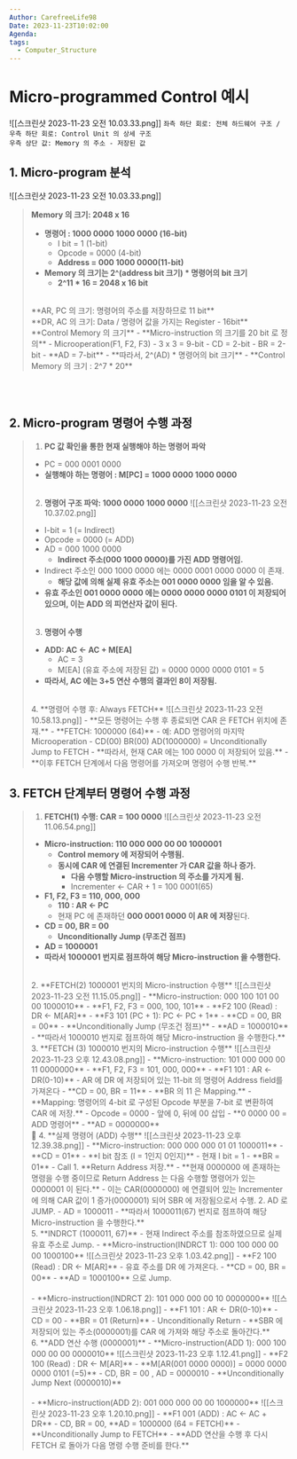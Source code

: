 ```yaml
---
Author: CarefreeLife98
Date: 2023-11-23T10:02:00
Agenda: 
tags:
  - Computer_Structure
---
```

# Micro-programmed Control 예시
![[스크린샷 2023-11-23 오전 10.03.33.png]]
`좌측 하단 회로: 전체 하드웨어 구조 / 우측 하단 회로: Control Unit 의 상세 구조`<br>
`우측 상단 값: Memory 의 주소 - 저장된 값`

## 1. Micro-program 분석
![[스크린샷 2023-11-23 오전 10.03.33.png]]
> **Memory 의 크기: 2048 x 16**
> - **명령어 : 1000 0000 1000 0000 (16-bit)**
> 	- I bit = 1 (1-bit)
> 	- Opcode = 0000 (4-bit)
> 	- **Address = 000 1000 0000(11-bit)**
> - **Memory 의 크기는 2^(address bit 크기) * 명령어의 bit 크기**
> 	- **2^11 * 16 = 2048 x 16 bit**
> 
> <br>
> **AR, PC 의 크기: 명령어의 주소를 저장하므로 11 bit**
> <br>
> **DR, AC 의 크기: Data / 명령어 값을 가지는 Register - 16bit**
> <br>
> **Control Memory 의 크기**
> - **Micro-instruction 의 크기를 20 bit 로 정의**
> 	- Microoperation(F1, F2, F3)
> 		- 3 x 3 = 9-bit
> 	- CD = 2-bit
> 	- BR = 2-bit
> 	- **AD = 7-bit**
> - **따라서, 2^(AD) * 명령어의 bit 크기**
> 	- **Control Memory 의 크기 : 2^7 * 20**

<br><br>

## 2. Micro-program 명령어 수행 과정
> 1. **PC 값 확인을 통한 현재 실행해야 하는 명령어 파악**
> 	- PC = 000 0001 0000
> 	- **실행해야 하는 명령어 : M\[PC] = 1000 0000 1000 0000**
> 	<br><br>
> 2. **명령어 구조 파악: 1000 0000 1000 0000**
> 	![[스크린샷 2023-11-23 오전 10.37.02.png]]
> 	- I-bit = 1 (= Indirect)
> 	- Opcode = 0000 (= ADD)
> 	- AD = 000 1000 0000
> 		- **Indirect 주소(000 1000 0000)를 가진 ADD 명령어임.**
> 	- Indirect 주소인 000 1000 0000 에는 0000 0001 0000 0000 이 존재.
> 		- **해당 값에 의해 실제 유효 주소는 001 0000 0000 임을 알 수 있음.**
> 	- **유효 주소인 001 0000 0000 에는 0000 0000 0000 0101 이 저장되어 있으며, 이는 ADD 의 피연산자 값이 된다.**
> 	<br><br>
> 3. **명령어 수행**
> 	- **ADD: AC <- AC + M\[EA]**
> 		- AC = 3
> 		- M\[EA] (유효 주소에 저장된 값) = 0000 0000 0000 0101 = 5
> 	- **따라서, AC 에는 3+5 연산 수행의 결과인 8이 저장됨.**
> 	<br>
> 4. **명령어 수행 후: Always FETCH**
> 	![[스크린샷 2023-11-23 오전 10.58.13.png]]
> 	- **모든 명령어는 수행 후 종료되면 CAR 은 FETCH 위치에 존재.**
> 		- **FETCH: 1000000 (64)**
> 		- 예: ADD 명령어의 마지막 Microoperation
> 			- CD(00) BR(00) AD(1000000) = Unconditionally Jump to FETCH
> 	- **따라서, 현재 CAR 에는 100 0000 이 저장되어 있음.**
> 	- **이후 FETCH 단계에서 다음 명령어를 가져오며 명령어 수행 반복.**
> 	<br>

## 3. FETCH 단계부터 명령어 수행 과정
> 1. **FETCH(1) 수행: CAR = 100 0000**
> 	![[스크린샷 2023-11-23 오전 11.06.54.png]]
> 	- **Micro-instruction: 110 000 000 00 00 1000001** 
> 		- **Control memory 에 저장되어 수행됨.**
> 		- **동시에 CAR 에 연결된 Incrementer 가 CAR 값을 하나 증가.**
> 			- **다음 수행할 Micro-instruction 의 주소를 가지게 됨.**
> 			- Incrementer <- CAR + 1 = 100 0001(65)
> 	- **F1, F2, F3 = 110, 000, 000**
> 		- **110 : AR <- PC**
> 		- 현재 PC 에 존재하던 **000 0001 0000 이 AR 에 저장**된다.
> 	- **CD = 00, BR = 00**
> 		- **Unconditionally Jump (무조건 점프)**
> 	- **AD = 1000001**
> 	- **따라서 1000001 번지로 점프하여 해당 Micro-instruction 을 수행한다.**
> 	<br>
> 2. **FETCH(2) 1000001 번지의 Micro-instruction 수행**
> 	![[스크린샷 2023-11-23 오전 11.15.05.png]]
> 	- **Micro-instruction: 000 100 101 00 00 1000010** 
> 		- **F1, F2, F3 = 000, 100, 101**
> 			- **F2 100 (Read) : DR <- M[AR]**
> 			- **F3 101 (PC + 1): PC <- PC + 1**
> 		- **CD = 00, BR = 00**
> 			- **Unconditionally Jump (무조건 점프)**
> 		- **AD = 1000010**
> 	- **따라서 1000010 번지로 점프하여 해당 Micro-instruction 을 수행한다.**
> 	<br>
> 3. **FETCH (3) 1000010 번지의 Micro-instruction 수행**
> 	![[스크린샷 2023-11-23 오후 12.43.08.png]]
> 	- **Micro-instruction: 101 000 000 00 11 0000000** 
> 		- **F1, F2, F3 = 101, 000, 000**
> 			- **F1 101 : AR <- DR(0-10)**
> 				- AR 에 DR 에 저장되어 있는 11-bit 의 명령어 Address field를 가져온다
> 		- **CD = 00, BR = 11**
> 			- **BR 의 11 은 Mapping.**
> 				- **Mapping: 명령어의 4-bit 로 구성된 Opcode 부분을 7-bit 로 변환하여 CAR 에 저장.**
> 					- Opcode = 0000
> 					- 앞에 0, 뒤에 00 삽입
> 				- **0 0000 00 = ADD 명령어**
> 		- **AD = 0000000**
> 	<br>
> 4. **실제 명령어 (ADD) 수행**
> 	![[스크린샷 2023-11-23 오후 12.39.38.png]]
> 	- **Micro-instruction: 000 000 000 01 01 1000011** 
> 		- **CD = 01**
> 			- **I bit 참조 (I = 1인지 0인지)**
> 				- 현재 I bit = 1
> 		- **BR = 01**
> 			- Call 
> 				1. **Return Address 저장.**
> 					- **현재 0000000 에 존재하는 명령을 수행 중이므로 Return Address 는 다음 수행할 명령어가 있는 0000001 이 된다.**
> 					- 이는 CAR(0000000) 에 연결되어 있는 Incrementer 에 의해 CAR 값이 1 증가(0000001) 되어 SBR 에 저장됨으로서 수행.
> 				2. AD 로 JUMP.
> 					- AD = 1000011
> 	- **따라서 1000011(67) 번지로 점프하여 해당 Micro-instruction 을 수행한다.**
> 	<br>
> 5. **INDRCT (1000011, 67)**
> 	- 현재 Indirect 주소를 참조하였으므로 실제 유효 주소로 Jump.
> 	- **Micro-instruction(INDRCT 1): 000 100 000 00 00 1000100**
> 		![[스크린샷 2023-11-23 오후 1.03.42.png]]
> 		- **F2 100 (Read) : DR <- M[AR]**
> 			- 유효 주소를 DR 에 가져온다.
> 		- **CD = 00, BR = 00**
> 		- **AD = 1000100** 으로 Jump.
> 		<br><br>
> 	- **Micro-instruction(INDRCT 2): 101 000 000 00 10 0000000**
> 		![[스크린샷 2023-11-23 오후 1.06.18.png]]
> 		- **F1 101 : AR <- DR(0-10)**
> 		- CD = 00
> 		- **BR = 01 (Return)**
> 			- Unconditionally Return
> 			- **SBR 에 저장되어 있는 주소(0000001)를 CAR 에 가져와 해당 주소로 돌아간다.**
> 	<br>
> 6. **ADD 연산 수행 (0000001)**
> 	- **Micro-instruction(ADD 1): 000 100 000 00 00 0000010** 
> 		![[스크린샷 2023-11-23 오후 1.12.41.png]]
> 		- **F2 100 (Read) : DR <- M[AR]**
> 			- **M[AR(001 0000 0000)] = 0000 0000 0000 0101 (=5)**
> 		- CD, BR = 00 , AD = 0000010
> 			- **Unconditionally Jump Next (0000010)**
> 	<br><br>
> 	- **Micro-instruction(ADD 2): 001 000 000 00 00 1000000**
> 		![[스크린샷 2023-11-23 오후 1.20.10.png]]
> 		- **F1 001 (ADD) : AC <- AC + DR**
> 		- CD, BR = 00, **AD = 1000000 (64 = FETCH)**
> 			- **Unconditionally Jump to FETCH**
> 		- **ADD 연산을 수행 후 다시 FETCH 로 돌아가 다음 명령 수행 준비를 한다.**




